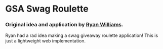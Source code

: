 # GSA Swag Roulette

### Original idea and application by [Ryan Williams](https://github.com/rpwilliams/GoogleSwagGenerator).

Ryan had a rad idea making a swag giveaway roulette application! This is just a lightweight web implementation.
